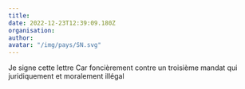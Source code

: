 ```yaml
---
title: 
date: 2022-12-23T12:39:09.180Z
organisation: 
author: 
avatar: "/img/pays/SN.svg"
---
```


Je signe cette lettre 
Car foncièrement contre un troisième mandat qui juridiquement et moralement illégal
